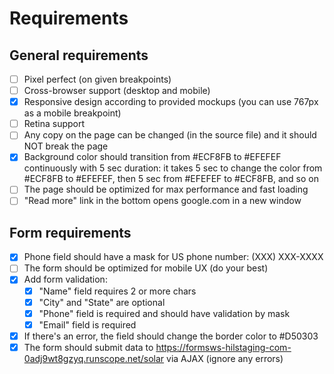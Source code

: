 # Requirements

## General requirements

- [ ] Pixel perfect (on given breakpoints)
- [ ] Cross-browser support (desktop and mobile)
- [x] Responsive design according to provided mockups (you can use 767px as a mobile breakpoint)
- [ ] Retina support
- [ ] Any copy on the page can be changed (in the source file) and it should NOT break the page
- [x] Background color should transition from #ECF8FB to #EFEFEF continuously with 5 sec duration: it takes 5 sec to change the color from #ECF8FB to #EFEFEF, then 5 sec from #EFEFEF to #ECF8FB, and so on
- [ ] The page should be optimized for max performance and fast loading
- [ ] "Read more" link in the bottom opens google.com in a new window

## Form requirements

- [x] Phone field should have a mask for US phone number: (XXX) XXX-XXXX
- [ ] The form should be optimized for mobile UX (do your best)
- [x] Add form validation:
  - [x] "Name" field requires 2 or more chars
  - [x] "City" and "State" are optional
  - [x] "Phone" field is required and should have validation by mask
  - [x] "Email" field is required
- [x] If there's an error, the field should change the border color to #D50303
- [x] The form should submit data to https://formsws-hilstaging-com-0adj9wt8gzyq.runscope.net/solar via AJAX (ignore any errors)
